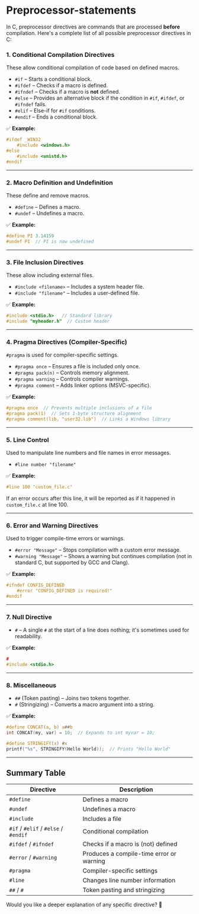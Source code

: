 # Preprocessor-statements

In C, preprocessor directives are commands that are processed **before** compilation. Here's a complete list of all possible preprocessor directives in C:

### **1. Conditional Compilation Directives**

These allow conditional compilation of code based on defined macros.

- `#if` – Starts a conditional block.
- `#ifdef` – Checks if a macro is defined.
- `#ifndef` – Checks if a macro is **not** defined.
- `#else` – Provides an alternative block if the condition in `#if`, `#ifdef`, or `#ifndef` fails.
- `#elif` – Else-if for `#if` conditions.
- `#endif` – Ends a conditional block.

✅ **Example:**

```c
#ifdef _WIN32
    #include <windows.h>
#else
    #include <unistd.h>
#endif
```

---

### **2. Macro Definition and Undefinition**

These define and remove macros.

- `#define` – Defines a macro.
- `#undef` – Undefines a macro.

✅ **Example:**

```c
#define PI 3.14159
#undef PI  // PI is now undefined
```

---

### **3. File Inclusion Directives**

These allow including external files.

- `#include <filename>` – Includes a system header file.
- `#include "filename"` – Includes a user-defined file.

✅ **Example:**

```c
#include <stdio.h>   // Standard library
#include "myheader.h"  // Custom header
```

---

### **4. Pragma Directives (Compiler-Specific)**

`#pragma` is used for compiler-specific settings.

- `#pragma once` – Ensures a file is included only once.
- `#pragma pack(n)` – Controls memory alignment.
- `#pragma warning` – Controls compiler warnings.
- `#pragma comment` – Adds linker options (MSVC-specific).

✅ **Example:**

```c
#pragma once  // Prevents multiple inclusions of a file
#pragma pack(1)  // Sets 1-byte structure alignment
#pragma comment(lib, "user32.lib")  // Links a Windows library
```

---

### **5. Line Control**

Used to manipulate line numbers and file names in error messages.

- `#line number "filename"`

✅ **Example:**

```c
#line 100 "custom_file.c"
```

If an error occurs after this line, it will be reported as if it happened in `custom_file.c` at line 100.

---

### **6. Error and Warning Directives**

Used to trigger compile-time errors or warnings.

- `#error "Message"` – Stops compilation with a custom error message.
- `#warning "Message"` – Shows a warning but continues compilation (not in standard C, but supported by GCC and Clang).

✅ **Example:**

```c
#ifndef CONFIG_DEFINED
    #error "CONFIG_DEFINED is required!"
#endif
```

---

### **7. Null Directive**

- `#` – A single `#` at the start of a line does nothing; it's sometimes used for readability.

✅ **Example:**

```c
#
#include <stdio.h>
```

---

### **8. Miscellaneous**

- `##` (Token pasting) – Joins two tokens together.
- `#` (Stringizing) – Converts a macro argument into a string.

✅ **Example:**

```c
#define CONCAT(a, b) a##b
int CONCAT(my, var) = 10;  // Expands to int myvar = 10;

#define STRINGIFY(x) #x
printf("%s", STRINGIFY(Hello World));  // Prints "Hello World"
```

---

## **Summary Table**

|Directive|Description|
|---|---|
|`#define`|Defines a macro|
|`#undef`|Undefines a macro|
|`#include`|Includes a file|
|`#if` / `#elif` / `#else` / `#endif`|Conditional compilation|
|`#ifdef` / `#ifndef`|Checks if a macro is (not) defined|
|`#error` / `#warning`|Produces a compile-time error or warning|
|`#pragma`|Compiler-specific settings|
|`#line`|Changes line number information|
|`##` / `#`|Token pasting and stringizing|

Would you like a deeper explanation of any specific directive? 🚀
